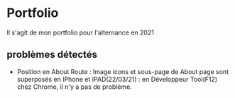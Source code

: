 # Portfolio

Il s'agit de mon portfolio pour l'alternance en 2021

## problèmes détectés

- Position en About Route : Image icons et sous-page de About page sont superposés en IPhone et IPAD(22/03/21)
  : en Développeur Tool(F12) chez Chrome, il n'y a pas de problème.
